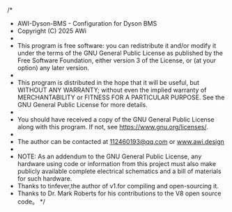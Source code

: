/*
 * AWI-Dyson-BMS - Configuration for Dyson BMS
 * Copyright (C) 2025 AWi 
 * 
 * This program is free software: you can redistribute it and/or modify it under the terms of the GNU General Public License as published by the Free Software Foundation, either version 3 of the License, or (at your option) any later version.
 * 
 * This program is distributed in the hope that it will be useful, but WITHOUT ANY WARRANTY; without even the implied warranty of MERCHANTABILITY or FITNESS FOR A PARTICULAR PURPOSE. See the GNU General Public License for more details.
 * 
 * You should have received a copy of the GNU General Public License along with this program. If not, see <https://www.gnu.org/licenses/>.
 * 
 * The author can be contacted at 112460193@qq.com or www.awi.design
 * 
 * NOTE: As an addendum to the GNU General Public License, any hardware using code or information from this project must also make publicly available complete electrical schematics and a bill of materials for such hardware.
 * Thanks to tinfever,the author of v1.for compiling and open-sourcing it.
 * Thanks to Dr. Mark Roberts for his contributions to the V8 open source code。
 */
